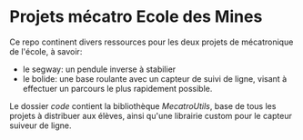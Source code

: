 # Projets mécatro Ecole des Mines 

Ce repo continent divers ressources pour les deux projets de mécatronique de l'école, à savoir:

 - le segway: un pendule inverse à stabilier
 - le bolide: une base roulante avec un capteur de suivi de ligne, visant à effectuer un parcours le plus rapidement possible.

Le dossier *code* contient la bibliothèque *MecatroUtils*, base de tous les projets à distribuer aux élèves, ainsi qu'une librairie custom pour le capteur suiveur de ligne.
